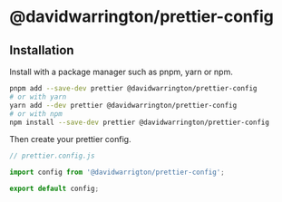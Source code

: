 # @davidwarrington/prettier-config

## Installation

Install with a package manager such as pnpm, yarn or npm.

```bash
pnpm add --save-dev prettier @davidwarrington/prettier-config
# or with yarn
yarn add --dev prettier @davidwarrington/prettier-config
# or with npm
npm install --save-dev prettier @davidwarrington/prettier-config
```

Then create your prettier config.

```js
// prettier.config.js

import config from '@davidwarrigton/prettier-config';

export default config;
```
